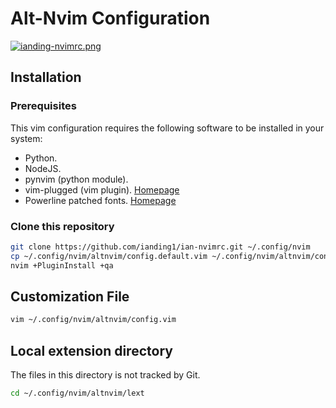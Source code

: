 # Alt-Nvim Configuration

[![ianding-nvimrc.png](https://i.postimg.cc/G3jCrcFc/ianding-nvimrc.png)](https://postimg.cc/kDDZvPYZ)

## Installation

### Prerequisites

This vim configuration requires the following software to be installed in your
system:

- Python.
- NodeJS.
- pynvim (python module).
- vim-plugged (vim plugin). [Homepage](https://github.com/junegunn/vim-plug)
- Powerline patched fonts. [Homepage](https://github.com/powerline/fonts)

### Clone this repository

```sh
git clone https://github.com/ianding1/ian-nvimrc.git ~/.config/nvim
cp ~/.config/nvim/altnvim/config.default.vim ~/.config/nvim/altnvim/config.vim
nvim +PluginInstall +qa
```
## Customization File

```sh
vim ~/.config/nvim/altnvim/config.vim
```

## Local extension directory

The files in this directory is not tracked by Git.

```sh
cd ~/.config/nvim/altnvim/lext
```
